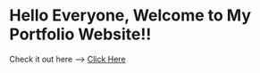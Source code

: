 # Hello Everyone, Welcome to My Portfolio Website!!

Check it out here --> <a href="https://sourav61.github.io/Portfolio/" target="_blank">Click Here</a>

